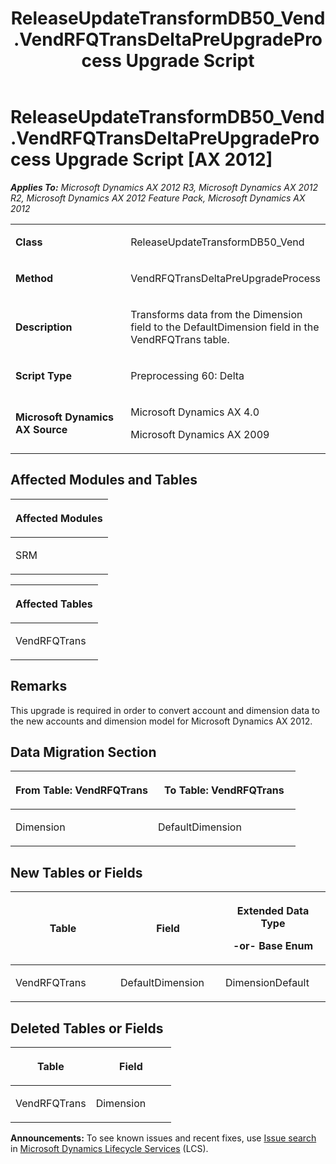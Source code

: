 ﻿---
title: ReleaseUpdateTransformDB50_Vend.VendRFQTransDeltaPreUpgradeProcess Upgrade Script
TOCTitle: ReleaseUpdateTransformDB50_Vend.VendRFQTransDeltaPreUpgradeProcess Upgrade Script
ms:assetid: f3dae635-d19c-40b6-b726-e6184ace5708
ms:mtpsurl: https://msdn.microsoft.com/en-us/library/JJ737520(v=AX.60)
ms:contentKeyID: 49712214
ms.date: 05/18/2015
mtps_version: v=AX.60
---

# ReleaseUpdateTransformDB50\_Vend.VendRFQTransDeltaPreUpgradeProcess Upgrade Script [AX 2012]


_**Applies To:** Microsoft Dynamics AX 2012 R3, Microsoft Dynamics AX 2012 R2, Microsoft Dynamics AX 2012 Feature Pack, Microsoft Dynamics AX 2012_

<table>
<colgroup>
<col style="width: 50%" />
<col style="width: 50%" />
</colgroup>
<tbody>
<tr class="odd">
<td><p><strong>Class</strong></p></td>
<td><p>ReleaseUpdateTransformDB50_Vend</p></td>
</tr>
<tr class="even">
<td><p><strong>Method</strong></p></td>
<td><p>VendRFQTransDeltaPreUpgradeProcess</p></td>
</tr>
<tr class="odd">
<td><p><strong>Description</strong></p></td>
<td><p>Transforms data from the Dimension field to the DefaultDimension field in the VendRFQTrans table.</p></td>
</tr>
<tr class="even">
<td><p><strong>Script Type</strong></p></td>
<td><p>Preprocessing 60: Delta</p></td>
</tr>
<tr class="odd">
<td><p><strong>Microsoft Dynamics AX Source</strong></p></td>
<td><p>Microsoft Dynamics AX 4.0</p>
<p>Microsoft Dynamics AX 2009</p></td>
</tr>
</tbody>
</table>


## Affected Modules and Tables

<table>
<colgroup>
<col style="width: 100%" />
</colgroup>
<thead>
<tr class="header">
<th><p>Affected Modules</p></th>
</tr>
</thead>
<tbody>
<tr class="odd">
<td><p>SRM</p></td>
</tr>
</tbody>
</table>


<table>
<colgroup>
<col style="width: 100%" />
</colgroup>
<thead>
<tr class="header">
<th><p>Affected Tables</p></th>
</tr>
</thead>
<tbody>
<tr class="odd">
<td><p>VendRFQTrans</p></td>
</tr>
</tbody>
</table>


## Remarks

This upgrade is required in order to convert account and dimension data to the new accounts and dimension model for Microsoft Dynamics AX 2012.

## Data Migration Section

<table>
<colgroup>
<col style="width: 50%" />
<col style="width: 50%" />
</colgroup>
<thead>
<tr class="header">
<th><p>From Table: VendRFQTrans</p></th>
<th><p>To Table: VendRFQTrans</p></th>
</tr>
</thead>
<tbody>
<tr class="odd">
<td><p>Dimension</p></td>
<td><p>DefaultDimension</p></td>
</tr>
</tbody>
</table>


## New Tables or Fields

<table>
<colgroup>
<col style="width: 33%" />
<col style="width: 33%" />
<col style="width: 33%" />
</colgroup>
<thead>
<tr class="header">
<th><p>Table</p></th>
<th><p>Field</p></th>
<th><p>Extended Data Type</p>
<p>-or- Base Enum</p></th>
</tr>
</thead>
<tbody>
<tr class="odd">
<td><p>VendRFQTrans</p></td>
<td><p>DefaultDimension</p></td>
<td><p>DimensionDefault</p></td>
</tr>
</tbody>
</table>


## Deleted Tables or Fields

<table>
<colgroup>
<col style="width: 50%" />
<col style="width: 50%" />
</colgroup>
<thead>
<tr class="header">
<th><p>Table</p></th>
<th><p>Field</p></th>
</tr>
</thead>
<tbody>
<tr class="odd">
<td><p>VendRFQTrans</p></td>
<td><p>Dimension</p></td>
</tr>
</tbody>
</table>

  
**Announcements:** To see known issues and recent fixes, use [Issue search](http://go.microsoft.com/fwlink/?linkid=389258) in [Microsoft Dynamics Lifecycle Services](http://go.microsoft.com/fwlink/?linkid=306505) (LCS).

